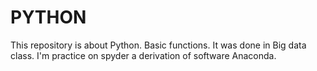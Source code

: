 # PYTHON
This repository is about Python. Basic functions. It was done in Big data class.
I'm practice on spyder a derivation of software Anaconda. 
